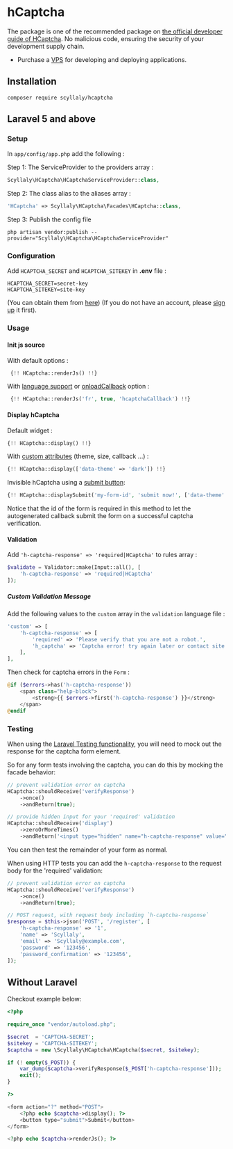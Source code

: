# hCaptcha
The package is one of the recommended package on [the official developer guide of HCaptcha](https://github.com/hCaptcha/hcaptcha-integrations-list#laravel). No malicious code, ensuring the security of your development supply chain.

- Purchase a [VPS](https://bwh88.net/aff.php?aff=20075) for developing and deploying applications.

## Installation

```
composer require scyllaly/hcaptcha
```

## Laravel 5 and above

### Setup

In `app/config/app.php` add the following :

Step 1: The ServiceProvider to the providers array :

```php
Scyllaly\HCaptcha\HCaptchaServiceProvider::class,
```

Step 2: The class alias to the aliases array :

```php
'HCaptcha' => Scyllaly\HCaptcha\Facades\HCaptcha::class,
```

Step 3: Publish the config file

```Shell
php artisan vendor:publish --provider="Scyllaly\HCaptcha\HCaptchaServiceProvider"
```

### Configuration

Add `HCAPTCHA_SECRET` and `HCAPTCHA_SITEKEY` in **.env** file :

```
HCAPTCHA_SECRET=secret-key
HCAPTCHA_SITEKEY=site-key
```

(You can obtain them from [here](https://docs.hcaptcha.com/api#getapikey))
(If you do not have an account, please [sign up](https://hCaptcha.com/?r=d315c350eeee) it first).

### Usage

#### Init js source

With default options :

```php
 {!! HCaptcha::renderJs() !!}
```

With [language support](https://docs.hcaptcha.com/configuration) or [onloadCallback](https://docs.hcaptcha.com/configuration) option :

```php
 {!! HCaptcha::renderJs('fr', true, 'hcaptchaCallback') !!}
```

#### Display hCaptcha

Default widget :

```php
{!! HCaptcha::display() !!}
```

With [custom attributes](https://docs.hcaptcha.com/configuration#themes) (theme, size, callback ...) :

```php
{!! HCaptcha::display(['data-theme' => 'dark']) !!}
```

Invisible hCaptcha using a [submit button](https://docs.hcaptcha.com/configuration#themes):

```php
{!! HCaptcha::displaySubmit('my-form-id', 'submit now!', ['data-theme' => 'dark']) !!}
```
Notice that the id of the form is required in this method to let the autogenerated 
callback submit the form on a successful captcha verification.

#### Validation

Add `'h-captcha-response' => 'required|HCaptcha'` to rules array :

```php
$validate = Validator::make(Input::all(), [
	'h-captcha-response' => 'required|HCaptcha'
]);

```

##### Custom Validation Message

Add the following values to the `custom` array in the `validation` language file :

```php
'custom' => [
    'h-captcha-response' => [
        'required' => 'Please verify that you are not a robot.',
        'h_captcha' => 'Captcha error! try again later or contact site admin.',
    ],
],
```

Then check for captcha errors in the `Form` :

```php
@if ($errors->has('h-captcha-response'))
    <span class="help-block">
        <strong>{{ $errors->first('h-captcha-response') }}</strong>
    </span>
@endif
```

### Testing

When using the [Laravel Testing functionality](http://laravel.com/docs/5.5/testing), you will need to mock out the response for the captcha form element.

So for any form tests involving the captcha, you can do this by mocking the facade behavior:

```php
// prevent validation error on captcha
HCaptcha::shouldReceive('verifyResponse')
    ->once()
    ->andReturn(true);

// provide hidden input for your 'required' validation
HCaptcha::shouldReceive('display')
    ->zeroOrMoreTimes()
    ->andReturn('<input type="hidden" name="h-captcha-response" value="1" />');
```

You can then test the remainder of your form as normal.

When using HTTP tests you can add the `h-captcha-response` to the request body for the 'required' validation:

```php
// prevent validation error on captcha
HCaptcha::shouldReceive('verifyResponse')
    ->once()
    ->andReturn(true);

// POST request, with request body including `h-captcha-response`
$response = $this->json('POST', '/register', [
    'h-captcha-response' => '1',
    'name' => 'Scyllaly',
    'email' => 'Scyllaly@example.com',
    'password' => '123456',
    'password_confirmation' => '123456',
]);
```

## Without Laravel

Checkout example below:

```php
<?php

require_once "vendor/autoload.php";

$secret  = 'CAPTCHA-SECRET';
$sitekey = 'CAPTCHA-SITEKEY';
$captcha = new \Scyllaly\HCaptcha\HCaptcha($secret, $sitekey);

if (! empty($_POST)) {
    var_dump($captcha->verifyResponse($_POST['h-captcha-response']));
    exit();
}

?>

<form action="?" method="POST">
    <?php echo $captcha->display(); ?>
    <button type="submit">Submit</button>
</form>

<?php echo $captcha->renderJs(); ?>
```

